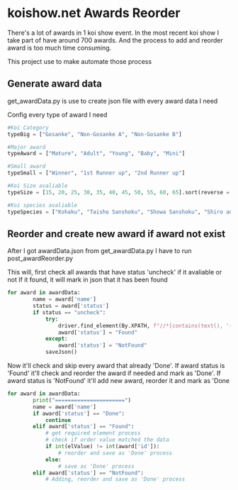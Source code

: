 # koishow.net Awards Reorder
There's a lot of awards in 1 koi show event. In the most recent koi show I take part of have around 700 awards.
And the process to add and reorder award is too much time consuming.

This project use to make automate those process

## Generate award data
get_awardData.py is use to create json file with every award data I need

Config every type of award I need
```python
#Koi Category
typeBig = ["Gosanke", "Non-Gosanke A", "Non-Gosanke B"]

#Major award
typeAward = ["Mature", "Adult", "Young", "Baby", "Mini"]

#Small award
typeSmall = ["Winner", "1st Runner up", "2nd Runner up"]

#Koi Size avaliable
typeSize = [15, 20, 25, 30, 35, 40, 45, 50, 55, 60, 65].sort(reverse = True)

#Koi species avaliable
typeSpecies = ["Kohaku", "Taisho Sanshoku", "Showa Sanshoku", "Shiro and Bekko", "Tancho", "Goshiki", "Koromo", "Hikari Utsurimono and Hikari Moyomono", "Kawarimono", "Ginrin A (Gosanke)", "Utsurimono", "Asagi", "Shusui", "Hikari Mujimono", "Mujimono", "Doitsugoi", "Ginrin B (All Non-Gosanke)", "Male Kohaku", "Male Sanke", "Male Showa"]
```

## Reorder and create new award if award not exist
After I got awardData.json from get_awardData.py I have to run post_awardReorder.py

This will, first check all awards that have status 'uncheck' if it avaliable or not
If it found, it will mark in json that it has been found
```python
for award in awardData:
        name = award['name']
        status = award['status']
        if status == "uncheck":
            try:
                driver.find_element(By.XPATH, f"//*[contains(text(), '{name}')]")
                award['status'] = "Found"
            except:
                award['status'] = "NotFound"
            saveJson()
```

Now it'll check and skip every award that already 'Done'.
If award status is 'Found' it'll check and reorder the award if needed and mark as 'Done'.
If award status is 'NotFound' it'll add new award, reorder it and mark as 'Done
```python
for award in awardData:
        print("======================")
        name = award['name']
        if award['status'] == "Done":
            continue
        elif award['status'] == "Found":
            # get required element process
            # check if order value matched the data
            if int(elValue) != int(award['id']):
                # reorder and save as 'Done' process
            else:
                # save as 'Done' process
        elif award['status'] == "NotFound":
            # Adding, reorder and save as 'Done' process
```

